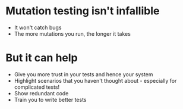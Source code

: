 # Mutation testing isn't infallible

- It won't catch bugs
- The more mutations you run, the longer it takes

# But it can help

- Give you more trust in your tests and hence your system
- Highlight scenarios that you haven't thought about - especially for complicated tests!
- Show redundant code
- Train you to write better tests
